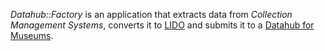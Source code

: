 _Datahub::Factory_ is an application that extracts data from _Collection Management Systems_, converts it to [LIDO](http://network.icom.museum/cidoc/working-groups/lido/what-is-lido/) and submits it to a [Datahub for Museums](https://github.com/thedatahub/Datahub).
